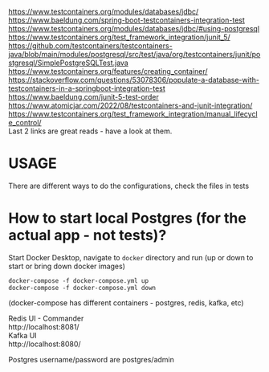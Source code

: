 https://www.testcontainers.org/modules/databases/jdbc/  
https://www.baeldung.com/spring-boot-testcontainers-integration-test  
https://www.testcontainers.org/modules/databases/jdbc/#using-postgresql  
https://www.testcontainers.org/test_framework_integration/junit_5/  
https://github.com/testcontainers/testcontainers-java/blob/main/modules/postgresql/src/test/java/org/testcontainers/junit/postgresql/SimplePostgreSQLTest.java  
https://www.testcontainers.org/features/creating_container/  
https://stackoverflow.com/questions/53078306/populate-a-database-with-testcontainers-in-a-springboot-integration-test  
https://www.baeldung.com/junit-5-test-order  
https://www.atomicjar.com/2022/08/testcontainers-and-junit-integration/  
https://www.testcontainers.org/test_framework_integration/manual_lifecycle_control/  
Last 2 links are great reads - have a look at them.

# USAGE
There are different ways to do the configurations, check the files in tests

# How to start local Postgres (for the actual app - not tests)?
Start Docker Desktop, navigate to `docker` directory and run (up or down to start or bring down docker images)
```
docker-compose -f docker-compose.yml up
docker-compose -f docker-compose.yml down
```
(docker-compose has different containers - postgres, redis, kafka, etc)

Redis UI - Commander  
http://localhost:8081/  
Kafka UI  
http://localhost:8080/

Postgres username/password are postgres/admin

